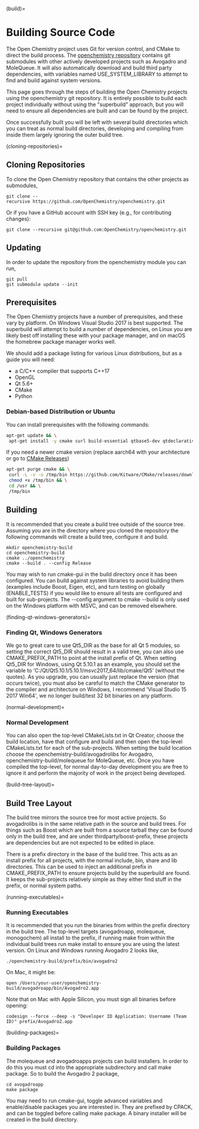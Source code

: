(build)=

# Building Source Code

The Open Chemistry project uses Git for version control, and CMake to
direct the build process. The [openchemistry
repository](https://github.com/OpenChemistry/openchemistry) contains
git submodules with other actively developed projects such as Avogadro and
MoleQueue. It will also automatically download and build third party dependencies, with variables named USE_SYSTEM_LIBRARY to attempt to find and build against system versions.

This page goes through the steps of building the Open Chemistry projects
using the openchemistry git repository. It is entirely possible to build
each project individually without using the "superbuild" approach, but
you will need to ensure all dependencies are built and can be found by
the project.

Once successfully built you will be left with several build
directories which you can treat as normal build directories, developing
and compiling from inside them largely ignoring the outer build tree.

(cloning-repositories)=

## Cloning Repositories

To clone the Open Chemistry repository that
contains the other projects as submodules,

```shell
git clone --recursive https://github.com/OpenChemistry/openchemistry.git
```

Or if you have a GitHub account with SSH key (e.g., for contributing 
changes):

```shell
git clone --recursive git@github.com:OpenChemistry/openchemistry.git
```

## Updating

In order to update the repository from the openchemistry module you can
run,

```shell
git pull
git submodule update --init
```

## Prerequisites

The Open Chemistry projects have a number of prerequisites, and these
vary by platform. On Windows Visual Studio 2017 is best supported. The
superbuild will attempt to build a number of dependencies, on Linux you
are likely best off installing these with your package manager, and on
macOS the homebrew package manager works well.

We should add a package listing for various Linux distributions, but as
a guide you will need:

- a C/C++ compiler that supports C++17
- OpenGL
- Qt 5.6+
- CMake
- Python

### Debian-based Distribution or Ubuntu

You can install prerequisites with the following commands:

```bash
apt-get update && \
 apt-get install -y cmake curl build-essential qtbase5-dev qtdeclarative5-dev zlib1g-dev libxml2-dev git libqt5svg5-dev libqt5gui5 libqt5concurrent5 rapidjson && \
```
If you need a newer cmake version (replace aarch64 with your architecture or go to [CMake Releases](https://github.com/Kitware/CMake/releases/latest/))
```bash
apt-get purge cmake && \
 curl -L -v -o /tmp/bin https://github.com/Kitware/CMake/releases/download/v3.26.5/cmake-3.26.5-linux-aarch64.sh && \
 chmod +x /tmp/bin && \
 cd /usr && \
 /tmp/bin
```

## Building

It is recommended that you create a build tree outside of the source
tree. Assuming you are in the directory where you cloned the repository
the following commands will create a build tree, configure it and build.

```shell
mkdir openchemistry-build
cd openchemistry-build
cmake ../openchemistry
cmake --build . --config Release
```

You may wish to run cmake-gui in the build directory once it has been
configured. You can build against system libraries to avoid building
them (examples include Boost, Eigen, etc), and turn testing on globally
(ENABLE_TESTS) if you would like to ensure all tests are configured and
built for sub-projects. The --config argument to cmake --build is only
used on the Windows platform with MSVC, and can be removed elsewhere.

(finding-qt-windows-generators)=

### Finding Qt, Windows Generators

We go to great care to use Qt5_DIR as the base for all Qt 5 modules, so
setting the correct Qt5_DIR should result in a valid tree, you can also
use CMAKE_PREFIX_PATH to point at the install prefix of Qt. When setting
Qt5_DIR for Windows, using Qt 5.10.1 as an example, you should set the
variable to 'C:/Qt/Qt5.10.1/5.10.1/msvc2017_64/lib/cmake/Qt5' (without
the quotes). As you upgrade, you can usually just replace the version
(that occurs twice), you must also be careful to match the CMake
generator to the compiler and architecture on Windows, I recommend
'Visual Studio 15 2017 Win64', we no longer build/test 32 bit binaries
on any platform.

(normal-development)=

### Normal Development

You can also open the top-level CMakeLists.txt in Qt Creator, choose the
build location, have that configure and build and then open the
top-level CMakeLists.txt for each of the sub-projects. When setting the
build location choose the openchemistry-build/avogadrolibs for Avogadro,
openchemistry-build/molequeue for MoleQueue, etc. Once you have compiled
the top-level, for normal day-to-day development you are free to ignore
it and perform the majority of work in the project being developed.

(build-tree-layout)=

## Build Tree Layout

The build tree mirrors the source tree for most active projects. So
avogadrolibs is in the same relative path in the source and build trees.
For things such as Boost which are built from a source tarball they can
be found only in the build tree, and are under thirdparty/boost-prefix,
these projects are dependencies but are not expected to be edited in
place.

There is a prefix directory in the base of the build tree. This acts as
an install prefix for all projects, with the normal include, bin, share
and lib directories. This can be used to inject an additional prefix in
CMAKE_PREFIX_PATH to ensure projects build by the superbuild are found.
It keeps the sub-projects relatively simple as they either find stuff in
the prefix, or normal system paths.

(running-executables)=

### Running Executables

It is recommended that you run the binaries from within the prefix
directory in the build tree. The top-level targets (avogadroapp,
molequeue, monogochem) all install to the prefix, if running make from
within the individual build trees run make install to ensure you are
using the latest version. On Linux and Windows running Avogadro 2 looks
like,

```shell
./openchemistry-build/prefix/bin/avogadro2
```

On Mac, it might be:

```shell
open /Users/your-user/openchemistry-build/avogadroapp/bin/Avogadro2.app
```

Note that on Mac with Apple Silicon, you must sign all binaries before opening:
```shell
codesign --force --deep -s "Developer ID Application: Username (Team ID)" prefix/Avogadro2.app
```

(building-packages)=

### Building Packages

The molequeue and avogadroapps projects can build installers.
In order to do this you must cd into the appropriate subdirectory and
call make package. So to build the Avogadro 2 package,

```shell
cd avogadroapp
make package
```

You may need to run cmake-gui, toggle advanced variables and
enable/disable packages you are interested in. They are prefixed by
CPACK, and can be toggled before calling make package. A binary
installer will be created in the build directory.
